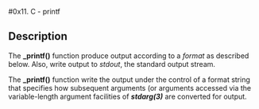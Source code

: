 #0x11. C - printf
## Description
The **_printf()** function produce output according to a *format* as described below. Also, write output to *stdout*, the standard output stream.

The  **_printf()** function write the output under the control of a format string that specifies how subsequent arguments (or arguments accessed via the variable-length argument facilities of ***stdarg(3)*** are converted for output.
